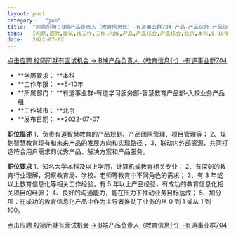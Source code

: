 ```yaml
---
layout:	post
category:	"job"
title:	"网易招聘：B端产品负责人（教育信息化）-有道事业群704-产品-产品综合-产品综合-北京本科5-10年"
tags:	[网易,招聘,面试,找工作,工作,内推,产品,产品综合,产品综合,北京,本科,5-10年]
date:	2022-07-07
---
```


[点击应聘 投简历就有面试机会 -> B端产品负责人（教育信息化）-有道事业群704](http://mobile.bole.netease.com/bole/boleDetail?id=41241&employeeId=346f03c3cda5f04c&key=all)



- **学历要求： **本科
- **工作年限： **5-10年
- **所属部门： **有道事业群-有道学习服务部-智慧教育产品部-入校业务产品组
- **工作城市： **北京
- **发布日期： **2022-07-07



**职位描述**
1、负责有道智慧教育的产品规划、产品团队管理、项目管理等；
2、规划智慧教育现有和未来产品的发展方向和实现路径；
3、联动内外部资源，共同打造符合用户需求的优秀产品、解决方案和产品服务。



**职位要求**
1、知名大学本科及以上学历，计算机或教育相关专业；
2、有深刻的教育行业理解，洞察教育局、学校、老师等教育中不同角色的需求；
3、有 3 年或以上教育信息化等相关工作经验，有 5 年以上产品经验，有成功的教育信息化相关项目的经验；
4、良好的沟通能力，能在压力下推动业务目标达成；
5、加分项：在成功的教育信息化产品中作为主导者推动了业务的从 0 到 1 或从 1 到 100。



[点击应聘 投简历就有面试机会 -> B端产品负责人（教育信息化）-有道事业群704](http://mobile.bole.netease.com/bole/boleDetail?id=41241&employeeId=346f03c3cda5f04c&key=all)
